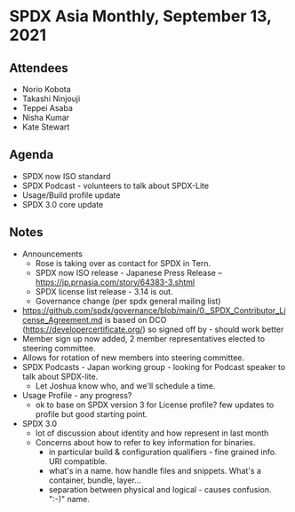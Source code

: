 # SPDX Asia Monthly,  September 13, 2021

## Attendees
* Norio Kobota
* Takashi Ninjouji
* Teppei Asaba
* Nisha Kumar
* Kate Stewart

## Agenda
* SPDX now ISO standard
* SPDX Podcast - volunteers to talk about SPDX-Lite
* Usage/Build profile update
* SPDX 3.0 core update

## Notes
* Announcements
   * Rose is taking over as contact for SPDX in Tern. 
   * SPDX now ISO release - Japanese  Press Release – https://jp.prnasia.com/story/64383-3.shtml
   * SPDX license list release - 3.14 is out.
   * Governance change (per spdx general mailing list)
* https://github.com/spdx/governance/blob/main/0._SPDX_Contributor_License_Agreement.md is based on DCO (https://developercertificate.org/) so signed off by - should work better
* Member sign up now added,  2 member representatives elected to steering committee.
* Allows for rotation of new members into steering committee.
* SPDX Podcasts - Japan working group - looking for Podcast speaker to talk about SPDX-lite.
   * Let Joshua know who,  and we'll schedule a time.
* Usage Profile - any progress?  
   * ok to base on SPDX version 3 for License profile?   few updates to profile but good starting point.
* SPDX 3.0 
   * lot of discussion about identity and how represent in last month
   * Concerns about how to refer to key information for binaries. 
      * in particular build & configuration qualifiers - fine grained info.   URI compatible.
      * what's in a name.   how handle files and snippets.   What's a container,  bundle,  layer...
      * separation between physical and logical - causes confusion.   ":-)" name.
